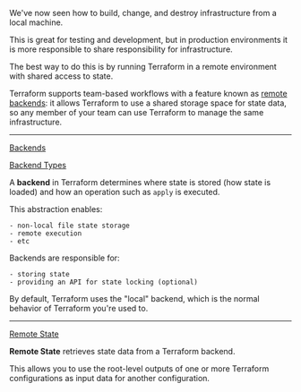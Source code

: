 

We've now seen how to build, change, and destroy infrastructure from a local machine.

This is great for testing and development, but in production environments it is more responsible to share responsibility for infrastructure. 

The best way to do this is by running Terraform in a remote environment with shared access to state.

Terraform supports team-based workflows with a feature known as [remote backends](https://www.terraform.io/docs/backends/index.html): it allows Terraform to use a shared storage space for state data, so any member of your team can use Terraform to manage the same infrastructure.

_____

[Backends](https://www.terraform.io/docs/backends/index.html)

[Backend Types](https://www.terraform.io/docs/backends/types/)

A **backend** in Terraform determines where state is stored (how state is loaded) and how an operation such as `apply` is executed.

This abstraction enables:

    - non-local file state storage
    - remote execution
    - etc

Backends are responsible for:

    - storing state
    - providing an API for state locking (optional)

By default, Terraform uses the "local" backend, which is the normal behavior of Terraform you're used to.

_____

[Remote State](https://www.terraform.io/docs/providers/terraform/d/remote_state.html)

**Remote State** retrieves state data from a Terraform backend.

This allows you to use the root-level outputs of one or more Terraform configurations as input data for another configuration.
